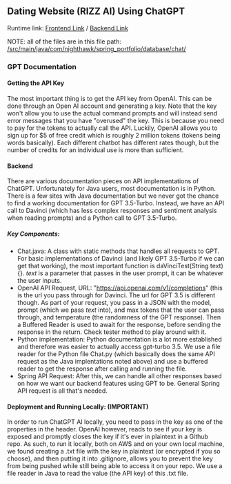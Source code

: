 ## Dating Website (RIZZ AI) Using ChatGPT
Runtime link: [Frontend Link](https://hetvit27.github.io/freelancer-theme) / [Backend Link](https://dating.dontntntnt.de/)

NOTE: all of the files are in this file path: [/src/main/java/com/nighthawk/spring_portfolio/database/chat/](https://github.com/dontran15/rizzai-backend/tree/master/src/main/java/com/nighthawk/spring_portfolio/database/chat)

### GPT Documentation
#### Getting the API Key
The most important thing is to get the API key from OpenAI. This can be done through an Open AI account and generating a key. Note that the key won't allow you to use the actual command prompts and will instead send error messages that you have "overused" the key. This is because you need to pay for the tokens to actually call the API. Luckily, OpenAI allows you to sign up for $5 of free credit which is roughly 2 million tokens (tokens being words basically). Each different chatbot has different rates though, but the number of credits for an individual use is more than sufficient.

#### Backend
There are various documentation pieces on API implementations of ChatGPT. Unfortunately for Java users, most documentation is in Python. There is a few sites with Java documentation but we never got the chance to find a working documentation for GPT 3.5-Turbo. Instead, we have an API call to Davinci (which has less complex responses and sentiment analysis when reading prompts) and a Python call to GPT 3.5-Turbo.

##### Key Components:
- Chat.java: A class with static methods that handles all requests to GPT. For basic implementations of Davinci (and likely GPT 3.5-Turbo if we can get that working), the most important function is daVinciTest(String text){}. _text_ is a parameter that passes in the user prompt, it can be whatever the user inputs. 
- OpenAI API Request, URL: "https://api.openai.com/v1/completions" (this is the url you pass through for Davinci. The url for GPT 3.5 is different though. As part of your request, you pass in a JSON with the model, prompt (which we pass _text_ into), and max tokens that the user can pass through, and temperature (the randomness of the GPT response). Then a Buffered Reader is used to await for the response, before sending the response in the return. Check tester method to play around with it.
- Python implementation: Python documentation is a lot more established and therefore was easier to actually access gpt-turbo 3.5. We use a file reader for the Python file Chat.py (which basically does the same API request as the Java implentations noted above) and use a buffered reader to get the response after calling and running the file.
- Spring API Request: After this, we can handle all other responses based on how we want our backend features using GPT to be. General Spring API request is all that's needed.

#### Deployment and Running Locally: (IMPORTANT)
In order to run ChatGPT AI locally, you need to pass in the key as one of the properties in the header. OpenAI however, reads to see if your key is exposed and promptly closes the key if it's ever in plaintext in a Github repo. As such, to run it locally, both on AWS and on your own local machine, we found creating a .txt file with the key in plaintext (or encrypted if you so choose), and then putting it into .gitignore, allows you to prevent the key from being pushed while still being able to access it on your repo. We use a file reader in Java to read the value (the API key) of this .txt file.

